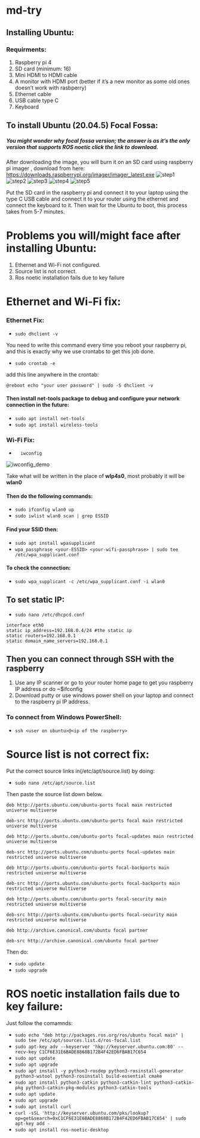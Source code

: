 # md-try
## Installing Ubuntu:
### Requirments:

1)	Raspberry pi 4
2)	SD card (minimum: 16)
3)	Mini HDMI to HDMI cable
4)	A monitor with HDMI port (better if it’s a new monitor as some old ones doesn’t work with rasbperry)
5)	Ethernet cable
6)	USB cable type C
7)	Keyboard

## To install Ubuntu (20.04.5) Focal Fossa:
##### You might wonder why focal fossa version; the answer is as it’s the only version that supports ROS noetic click the link to download.
After downloading the image, you will burn it on an SD card using raspberry pi imager , download from here: https://downloads.raspberrypi.org/imager/imager_latest.exe
![step1](assets/Step1.png)
![step2](assets/Step2.png)
![step3](assets/Step3.png)
![step4](assets/Step4.png)
![step5](assets/Step5.png)

Put the SD card in the raspberry pi and connect it to your laptop using the type C USB cable and connect it to your router using the ethernet and connect the keyboard to it.
Then wait for the Ubuntu to boot, this process takes from 5-7 minutes.

# Problems you will/might face after installing Ubuntu:
1)	Ethernet and Wi-Fi not configured.
2)	Source list is not correct.
3)	Ros noetic installation fails due to key failure

# Ethernet and Wi-Fi fix:
### Ethernet Fix:
-	```sudo dhclient -v```

You need to write this command every time you reboot your raspberry pi, and this is exactly why we use crontabs to get this job done.
-	```sudo crontab -e```

add this line anywhere in the crontab:

```@reboot echo "your user password" | sudo -S dhclient -v```

#### Then install net-tools package to debug and configure your network connection in the future:
-	```sudo apt install net-tools```
-	```sudo apt install wireless-tools```

### Wi-Fi Fix:
- ```	iwconfig ```

![iwconfig_demo](assets/iwconfig_demo.png)

Take what will be written in the place of **wlp4s0**, most probably it will be **wlan0**
#### Then do the following commands:
-	```sudo ifconfig wlan0 up```
-	```sudo iwlist wlan0 scan | grep ESSID```
#### Find your SSID then:
-	```sudo apt install wpasupplicant```
-	```wpa_passphrase <your-ESSID> <your-wifi-passphrase> | sudo tee /etc/wpa_supplicant.conf```

#### To check the connection:
-	```sudo wpa_supplicant -c /etc/wpa_supplicant.conf -i wlan0```

## To set static IP:
- ```sudo nano /etc/dhcpcd.conf ```
```
interface eth0
static ip_address=192.168.0.4/24 #the static ip
static routers=192.168.0.1
static domain_name_servers=192.168.0.1
```
## Then you can connect through SSH with the raspberry 
1)	Use any IP scanner or go to your router home page to get you raspberry IP address or do ~$ifconfig 
2)	Download putty or use windows power shell on your laptop and connect to the raspberry pi IP address.

### To connect from Windows PowerShell:

- ```ssh <user on ubuntu>@<ip of the raspberry>```

# Source list is not correct fix:
Put the correct source links in(/etc/apt/source.list) by doing:
- ```sudo nano /etc/apt/source.list```

Then paste the source list down below.
```
deb http://ports.ubuntu.com/ubuntu-ports focal main restricted universe multiverse

deb-src http://ports.ubuntu.com/ubuntu-ports focal main restricted universe multiverse

deb http://ports.ubuntu.com/ubuntu-ports focal-updates main restricted universe multiverse

deb-src http://ports.ubuntu.com/ubuntu-ports focal-updates main restricted universe multiverse

deb http://ports.ubuntu.com/ubuntu-ports focal-backports main restricted universe multiverse

deb-src http://ports.ubuntu.com/ubuntu-ports focal-backports main restricted universe multiverse

deb http://ports.ubuntu.com/ubuntu-ports focal-security main restricted universe multiverse

deb-src http://ports.ubuntu.com/ubuntu-ports focal-security main restricted universe multiverse

deb http://archive.canonical.com/ubuntu focal partner

deb-src http://archive.canonical.com/ubuntu focal partner
```
Then do:
- ``` sudo update ```
- ``` sudo upgrade ```

# ROS noetic installation fails due to key failure:

Just follow the comamnds:
-	```sudo echo "deb http://packages.ros.org/ros/ubuntu focal main" | sudo tee /etc/apt/sources.list.d/ros-focal.list```
-	```sudo apt-key adv --keyserver 'hkp://keyserver.ubuntu.com:80' --recv-key C1CF6E31E6BADE8868B172B4F42ED6FBAB17C654```
-	```sudo apt update```
-	```sudo apt upgrade```
-	```sudo apt install -y python3-rosdep python3-rosinstall-generator python3-wstool python3-rosinstall build-essential cmake```
-	```sudo apt install python3-catkin python3-catkin-lint python3-catkin-pkg python3-catkin-pkg-modules python3-catkin-tools```
-	```sudo apt update```
-	```sudo apt upgrade```
-	```sudo apt install curl```
-	```curl -sSL 'http://keyserver.ubuntu.com/pks/lookup?op=get&search=0xC1CF6E31E6BADE8868B172B4F42ED6FBAB17C654' | sudo apt-key add -```
-	```sudo apt install ros-noetic-desktop```

